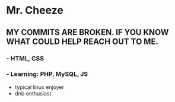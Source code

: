 # Mr. Cheeze
## MY COMMITS ARE BROKEN. IF YOU KNOW WHAT COULD HELP REACH OUT TO ME.
### - HTML, CSS 
### - Learning: PHP, MySQL, JS
- typical linux enjoyer
- dnb enthusiast

<!--
###  Hey! Im Cheeze   👋


**Cheezik/Cheezik** is a ✨ _special_ ✨ repository because its `README.md` (this file) appears on your GitHub profile.

Here are some ideas to get you started:

- 🔭 I’m currently working on ...
- 🌱 I’m currently learning ...
- 👯 I’m looking to collaborate on ...
- 🤔 I’m looking for help with ...
- 💬 Ask me about ...
- 📫 How to reach me: ...
- 😄 Pronouns: ...
- ⚡ Fun fact: ...


I am [REDACTED] And i "Code" for fun! ~~*or to run and hide form my problems*~~
and i am proud average Linux enjoyer
- Currently, i am not working on my own website! and really nothing else
- 📖 I have some basic knowlage of JavaScript; and am *still* learning HTML, CSS, 
-->

